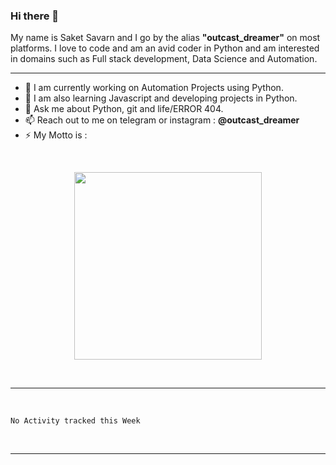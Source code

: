 ### Hi there 👋
My name is Saket Savarn and I go by the alias <b>"outcast_dreamer"</b> on most platforms.
I love to code and am an avid coder in Python and am interested in domains such as Full stack development, Data Science and Automation.
<hr> 

<!--
**outcastdreamer/outcastdreamer** is a ✨ _special_ ✨ repository because its `README.md` (this file) appears on your GitHub profile.

Here are some ideas to get you started:
- 👯 I’m looking to collaborate on ...
- 🤔 I’m looking for help with ...
- 😄 Tags: Python
- ⚡ Fun fact:
-->

- 🔭 I am currently working on Automation Projects using Python.
- 🌱 I am also learning Javascript and developing projects in Python. 
- 💬 Ask me about Python, git and life/ERROR 404. 
- 📫 Reach out to me on telegram or instagram : <b>@outcast_dreamer</b> 
- ⚡ My Motto is :
<br>
<p align="center" width="100%">
<img src="https://media.giphy.com/media/USV0ym3bVWQJJmNu3N/giphy.gif" height="300" width="300" align="center" />
</p>
<br>
<hr>
<br>

<!--START_SECTION:waka-->
```text
No Activity tracked this Week
```
<!--END_SECTION:waka-->

<br>
<hr>